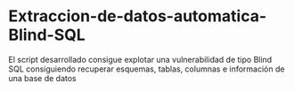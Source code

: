 # Extraccion-de-datos-automatica-Blind-SQL
El script desarrollado consigue explotar una vulnerabilidad de tipo Blind SQL consiguiendo recuperar esquemas, tablas, columnas e información de una base de datos
